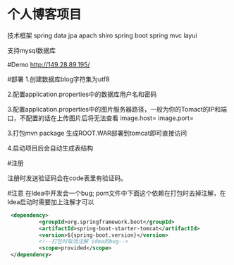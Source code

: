 # 个人博客项目
技术框架
spring data  jpa
apach shiro
spring boot 
spring mvc 
layui

支持mysql数据库


#Demo
http://149.28.89.195/

#部署
1.创建数据库blog字符集为utf8 

2.配置application.properties中的数据库用户名和密码

3.配置application.properties中的图片服务器路径，一般为你的Tomact的IP和端口，不配置的话在上传图片后将无法查看
    image.host=
    image.port=
    

3.打包mvn package 生成ROOT.WAR部署到tomcat即可直接访问

4.启动项目后会自动生成表结构




#注册

注册时发送验证码会在code表里有验证码。

#注意
在Idea中开发会一个bug;
pom文件中下面这个依赖在打包时去掉注解，在Idea启动时需要加上注解才可以
  ```xml 
   <dependency>
            <groupId>org.springframework.boot</groupId>
            <artifactId>spring-boot-starter-tomcat</artifactId>
            <version>${spring-boot.version}</version>
            <!--打包时取消注解 idea的bug-->
            <scope>provided</scope>
   </dependency>
   ```

